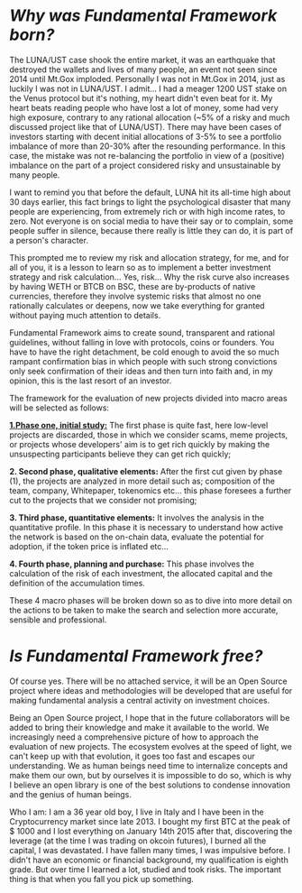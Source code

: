 # _**Why was Fundamental Framework born?**_

The LUNA/UST case shook the entire market, it was an earthquake that destroyed the wallets and lives of many people, an event not seen since 2014 until Mt.Gox imploded. Personally I was not in Mt.Gox in 2014, just as luckily I was not in LUNA/UST. I admit… I had a meager 1200 UST stake on the Venus protocol but it's nothing, my heart didn't even beat for it.
My heart beats reading people who have lost a lot of money, some had very high exposure, contrary to any rational allocation (~5% of a risky and much discussed project like that of LUNA/UST). There may have been cases of investors starting with decent initial allocations of 3-5% to see a portfolio imbalance of more than 20-30% after the resounding performance. In this case, the mistake was not re-balancing the portfolio in view of a (positive) imbalance on the part of a project considered risky and unsustainable by many people.

I want to remind you that before the default, LUNA hit its all-time high about 30 days earlier, this fact brings to light the psychological disaster that many people are experiencing, from extremely rich or with high income rates, to zero. Not everyone is on social media to have their say or to complain, some people suffer in silence, because there really is little they can do, it is part of a person's character.

This prompted me to review my risk and allocation strategy, for me, and for all of you, it is a lesson to learn so as to implement a better investment strategy and risk calculation... Yes, risk... Why the risk curve also increases by having WETH or BTCB on BSC, these are by-products of native currencies, therefore they involve systemic risks that almost no one rationally calculates or deepens, now we take everything for granted without paying much attention to details.

Fundamental Framework aims to create sound, transparent and rational guidelines, without falling in love with protocols, coins or founders. You have to have the right detachment, be cold enough to avoid the so much rampant confirmation bias in which people with such strong convictions only seek confirmation of their ideas and then turn into faith and, in my opinion, this is the last resort of an investor.

The framework for the evaluation of new projects divided into macro areas will be selected as follows:

**[1.Phase one, initial study:]([url](https://github.com/FundamentalFramework/Framework/blob/main/1.NewProjectStudyPhase.adoc))** The first phase is quite fast, here low-level projects are discarded, those in which we consider scams, meme projects, or projects whose developers' aim is to get rich quickly by making the unsuspecting participants believe they can get rich quickly;


**2. Second phase, qualitative elements:** After the first cut given by phase (1), the projects are analyzed in more detail such as; composition of the team, company, Whitepaper, tokenomics etc… this phase foresees a further cut to the projects that we consider not promising;



**3. Third phase, quantitative elements:** It involves the analysis in the quantitative profile. In this phase it is necessary to understand how active the network is based on the on-chain data, evaluate the potential for adoption, if the token price is inflated etc...


**4. Fourth phase, planning and purchase:** This phase involves the calculation of the risk of each investment, the allocated capital and the definition of the accumulation times.

These 4 macro phases will be broken down so as to dive into more detail on the actions to be taken to make the search and selection more accurate, sensible and professional.


# _**Is Fundamental Framework free?**_

Of course yes. There will be no attached service, it will be an Open Source project where ideas and methodologies will be developed that are useful for making fundamental analysis a central activity on investment choices.

Being an Open Source project, I hope that in the future collaborators will be added to bring their knowledge and make it available to the world. We increasingly need a comprehensive picture of how to approach the evaluation of new projects. The ecosystem evolves at the speed of light, we can't keep up with that evolution, it goes too fast and escapes our understanding.
We as human beings need time to internalize concepts and make them our own, but by ourselves it is impossible to do so, which is why I believe an open library is one of the best solutions to condense innovation and the genius of human beings.


Who I am: I am a 36 year old boy, I live in Italy and I have been in the Cryptocurrency market since late 2013. I bought my first BTC at the peak of $ 1000 and I lost everything on January 14th 2015 after that, discovering the leverage (at the time I was trading on okcoin futures), I burned all the capital, I was devastated.
I have fallen many times, I was impulsive before. I didn't have an economic or financial background, my qualification is eighth grade. But over time I learned a lot, studied and took risks.
The important thing is that when you fall you pick up something.

